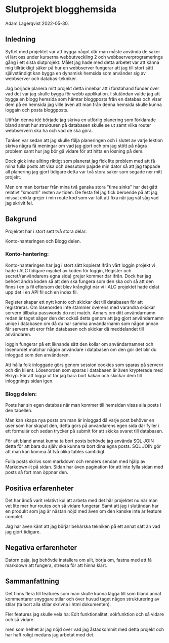 # Slutprojekt blogghemsida

Adam Lagerqvist 2022-05-30.

## Inledning

Syftet med projektet var att bygga något där man måste använda de saker vi lärt oss under kurserna webbutveckling 2 och webbserverprogramerings gång i ett sista slutprojekt. Målet jag hade med detta arbetet var att känna mig tillräckligt säker på hur en webbserver fungerar att jag till stort sätt självständigt kan bygga en dynamisk hemsida som använder sig av webbserver och databas-tekniker.

Jag började planera mitt projekt detta innebar att i förstahand funder över vad det var jag skulle bygga för webb applikation. I slutändan valde jag att bygga en blogg hemsida som hämtar bloggposts från en databas och visar dem på en hemsida jag ville även att man från denna hemsida skulle kunna loggain och posta bloggposts.

Utifrån denna idé började jag skriva en utförlig planering som förklarade bland annat hur strukturen på databasen skulle se ut samt vilka router webbservern ska ha och vad de ska göra.

Tanken var sedan att jag skulle följa planeringen och i slutet av varje lektion skriva några få meningar om vad jag gjort och om jag stött på några problem samt hur jag bör gå vidare för att hitta en lösning på dem.

Dock gick inte allting riktigt som planerat jag fick lite problem med att få mina fulla posts att visa och dessutom pajade min dator så att jag tappade all planering jag gjort tidigare detta var två stora saker som segade ner mitt projekt.

Men om man bortser från mina två ganska stora "time sinks" har det gått relativt "smooth" resten av tiden. De festa fel jag fick beroende på att jag missat enkla grejer i min route kod som var lätt att fixa när jag väl såg vad jag skrivit fel.

## Bakgrund

Projektet har i stort sett två stora delar:

Konto-hanteringen och Blogg delen.

### Konto-hantering:

Konto-hanteringen har jag i stort sätt kopierat ifrån vårt loggin projekt vi hade i ALC tidigare mycket av koden för loggin, Register och secret/(användarens egna sida) grejer kommer där ifrån. Dock har jag behövt ändra koden så att den ska fungera som den ska och så att den finns i en js fil eftersom det blev krångligt när vi i ALC projektet hade delat upp det i en API fil och en index fil.

Register skapar ett nytt konto och skickar det till databasen för att registreras. Om lösenorden inte stämmer överens med varandra skickar servern tillbaka passwords do not match. Annars om ditt användarnamn redan är taget säger den det också detta genom att jag gjort användarnamn uniqe i databasen om då du har samma användarnamn som någon annan får servern ett eror från databasen och skickar då meddelandet till användaren.

loggin fungerar på ett liknande sätt den kollar om användarnamnet och lösenordet matchar någon användare i databasen om den gör det blir du inloggad som den användaren.

Att hålla folk inloggade görs genom session cookies som sparas på servern och din klient. Lösenorden som sparas i databasen är även krypterade med Bkryp. För att logga ut tar jag bara bort kakan och skickar dem till inloggnings sidan igen.

### Blogg delen:

Posts har sin egen databas när man kommer till hemsidan visas alla posts i den tabellen.

Man kan skapa nya posts om man är inloggad då varje post behöver en user som har skapat den, detta görs på användarens egen sida där fyller i ett formulär och sedan trycker på submit för att skicka svaret till databasen.

För att bland annat kunna ta bort posts behövde jag använda SQL JOIN detta för att bara du själv ska kunna ta bort dina egna posts. SQL JOIN gör att man kan komma åt två olika tables samtidigt.

Fulla posts skrivs som markdown och renders sendan med hjälp av Markdown-it på sidan. Sidan har även pagination för att inte fylla sidan med posts så fort man öppnar den.

## Positiva erfarenheter

Det har ändå varit relativt kul att arbeta med det här projektet nu när man vet lite mer hur routes och så vidare fungerar. Samt att jag i slutändan har en produkt som jag är nästan nöjd med även om den kanske inte är feature complet.

Jag har även känt att jag börjar behärska tekniken på ett annat sätt än vad jag gjort tidigare.

## Negativa erfarenheter

Datorn paja, jag behövde installera om allt, börja om, fastna med att få markdown att fungera, stressa för att hinna klart.

## Sammanfattning

Det finns flera till features som man skulle kunna lägga till som bland annat kommentarer snyggare stilar och över huvud taget någon strukturering av stilar (ta bort alla stilar skrivna i html dokumenten).

Fler features jag skulle vela ha: Edit funktionalitet, sökfunktion och så vidare och så vidare.

men som helhet är jag nöjd över vad jag åstadkommit med detta projekt och har haft roligt medans jag arbetat med det.